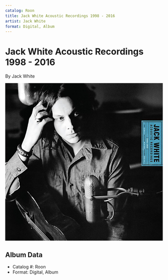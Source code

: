 ```yaml
---
catalog: Roon
title: Jack White Acoustic Recordings 1998 - 2016
artist: Jack White
format: Digital, Album
---
```


# Jack White Acoustic Recordings 1998 - 2016

By Jack White

![](../../assets/albumcovers/Jack_White-Jack_White_Acoustic_Recordings_1998_-_2016.png)

## Album Data

- Catalog #: Roon
- Format: Digital, Album

